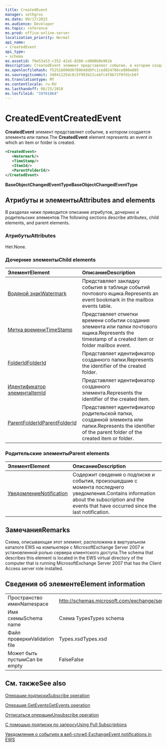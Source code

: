 ```yaml
---
title: CreatedEvent
manager: sethgros
ms.date: 09/17/2015
ms.audience: Developer
ms.topic: reference
ms.prod: office-online-server
localization_priority: Normal
api_name:
- CreatedEvent
api_type:
- schema
ms.assetid: f0e53a53-c352-42a5-8280-cd808b0e961b
description: CreatedEvent элемент представляет событие, в котором создается элемента или папки.
ms.openlocfilehash: f52516090d0789b4dd9fc1ced824786ce000e885
ms.sourcegitcommit: 34041125dc8c5f993b21cebfc4f8b72f0fd2cb6f
ms.translationtype: MT
ms.contentlocale: ru-RU
ms.lasthandoff: 06/25/2018
ms.locfileid: "19761864"
---
```

# <a name="createdevent"></a><span data-ttu-id="87ac8-103">CreatedEvent</span><span class="sxs-lookup"><span data-stu-id="87ac8-103">CreatedEvent</span></span>

<span data-ttu-id="87ac8-104">**CreatedEvent** элемент представляет событие, в котором создается элемента или папки.</span><span class="sxs-lookup"><span data-stu-id="87ac8-104">The **CreatedEvent** element represents an event in which an item or folder is created.</span></span> 
  
```xml
<CreatedEvent>
   <Watermark/>
   <TimeStamp/>
   <ItemId/>
   <ParentFolderId/>
</CreatedEvent>
```

 <span data-ttu-id="87ac8-105">**BaseObjectChangedEventType**</span><span class="sxs-lookup"><span data-stu-id="87ac8-105">**BaseObjectChangedEventType**</span></span>
## <a name="attributes-and-elements"></a><span data-ttu-id="87ac8-106">Атрибуты и элементы</span><span class="sxs-lookup"><span data-stu-id="87ac8-106">Attributes and elements</span></span>

<span data-ttu-id="87ac8-107">В разделах ниже приводится описание атрибутов, дочерних и родительских элементов.</span><span class="sxs-lookup"><span data-stu-id="87ac8-107">The following sections describe attributes, child elements, and parent elements.</span></span>
  
### <a name="attributes"></a><span data-ttu-id="87ac8-108">Атрибуты</span><span class="sxs-lookup"><span data-stu-id="87ac8-108">Attributes</span></span>

<span data-ttu-id="87ac8-109">Нет.</span><span class="sxs-lookup"><span data-stu-id="87ac8-109">None.</span></span>
  
### <a name="child-elements"></a><span data-ttu-id="87ac8-110">Дочерние элементы</span><span class="sxs-lookup"><span data-stu-id="87ac8-110">Child elements</span></span>

|<span data-ttu-id="87ac8-111">**Элемент**</span><span class="sxs-lookup"><span data-stu-id="87ac8-111">**Element**</span></span>|<span data-ttu-id="87ac8-112">**Описание**</span><span class="sxs-lookup"><span data-stu-id="87ac8-112">**Description**</span></span>|
|:-----|:-----|
|[<span data-ttu-id="87ac8-113">Водяной знак</span><span class="sxs-lookup"><span data-stu-id="87ac8-113">Watermark</span></span>](watermark.md) <br/> |<span data-ttu-id="87ac8-114">Представляет закладку события в таблице событий почтового ящика.</span><span class="sxs-lookup"><span data-stu-id="87ac8-114">Represents an event bookmark in the mailbox events table.</span></span>  <br/> |
|[<span data-ttu-id="87ac8-115">Метка времени</span><span class="sxs-lookup"><span data-stu-id="87ac8-115">TimeStamp</span></span>](timestamp.md) <br/> |<span data-ttu-id="87ac8-116">Представляет отметки времени событии создания элемента или папки почтового ящика.</span><span class="sxs-lookup"><span data-stu-id="87ac8-116">Represents the timestamp of a created item or folder mailbox event.</span></span>  <br/> |
|[<span data-ttu-id="87ac8-117">FolderId</span><span class="sxs-lookup"><span data-stu-id="87ac8-117">FolderId</span></span>](folderid.md) <br/> |<span data-ttu-id="87ac8-118">Представляет идентификатор созданного папки.</span><span class="sxs-lookup"><span data-stu-id="87ac8-118">Represents the identifier of the created folder.</span></span>  <br/> |
|[<span data-ttu-id="87ac8-119">Идентификатор элемента</span><span class="sxs-lookup"><span data-stu-id="87ac8-119">ItemId</span></span>](itemid.md) <br/> |<span data-ttu-id="87ac8-120">Представляет идентификатор созданного элемента.</span><span class="sxs-lookup"><span data-stu-id="87ac8-120">Represents the identifier of the created item.</span></span>  <br/> |
|[<span data-ttu-id="87ac8-121">ParentFolderId</span><span class="sxs-lookup"><span data-stu-id="87ac8-121">ParentFolderId</span></span>](parentfolderid.md) <br/> |<span data-ttu-id="87ac8-122">Представляет идентификатор родительской папки, созданной элемента или папки.</span><span class="sxs-lookup"><span data-stu-id="87ac8-122">Represents the identifier of the parent folder of the created item or folder.</span></span>  <br/> |
   
### <a name="parent-elements"></a><span data-ttu-id="87ac8-123">Родительские элементы</span><span class="sxs-lookup"><span data-stu-id="87ac8-123">Parent elements</span></span>

|<span data-ttu-id="87ac8-124">**Элемент**</span><span class="sxs-lookup"><span data-stu-id="87ac8-124">**Element**</span></span>|<span data-ttu-id="87ac8-125">**Описание**</span><span class="sxs-lookup"><span data-stu-id="87ac8-125">**Description**</span></span>|
|:-----|:-----|
|[<span data-ttu-id="87ac8-126">Уведомление</span><span class="sxs-lookup"><span data-stu-id="87ac8-126">Notification</span></span>](notification-ex15websvcsotherref.md) <br/> |<span data-ttu-id="87ac8-127">Содержит сведения о подписке и события, произошедшие с момента последнего уведомления.</span><span class="sxs-lookup"><span data-stu-id="87ac8-127">Contains information about the subscription and the events that have occurred since the last notification.</span></span>  <br/> |
   
## <a name="remarks"></a><span data-ttu-id="87ac8-128">Замечания</span><span class="sxs-lookup"><span data-stu-id="87ac8-128">Remarks</span></span>

<span data-ttu-id="87ac8-129">Схема, описывающая этот элемент, расположена в виртуальном каталоге EWS на компьютере с MicrosoftExchange Server 2007 и установленной ролью сервера клиентского доступа.</span><span class="sxs-lookup"><span data-stu-id="87ac8-129">The schema that describes this element is located in the EWS virtual directory of the computer that is running MicrosoftExchange Server 2007 that has the Client Access server role installed.</span></span>
  
## <a name="element-information"></a><span data-ttu-id="87ac8-130">Сведения об элементе</span><span class="sxs-lookup"><span data-stu-id="87ac8-130">Element information</span></span>

|||
|:-----|:-----|
|<span data-ttu-id="87ac8-131">Пространство имен</span><span class="sxs-lookup"><span data-stu-id="87ac8-131">Namespace</span></span>  <br/> |http://schemas.microsoft.com/exchange/services/2006/types  <br/> |
|<span data-ttu-id="87ac8-132">Имя схемы</span><span class="sxs-lookup"><span data-stu-id="87ac8-132">Schema name</span></span>  <br/> |<span data-ttu-id="87ac8-133">Схема Types</span><span class="sxs-lookup"><span data-stu-id="87ac8-133">Types schema</span></span>  <br/> |
|<span data-ttu-id="87ac8-134">Файл проверки</span><span class="sxs-lookup"><span data-stu-id="87ac8-134">Validation file</span></span>  <br/> |<span data-ttu-id="87ac8-135">Types.xsd</span><span class="sxs-lookup"><span data-stu-id="87ac8-135">Types.xsd</span></span>  <br/> |
|<span data-ttu-id="87ac8-136">Может быть пустым</span><span class="sxs-lookup"><span data-stu-id="87ac8-136">Can be empty</span></span>  <br/> |<span data-ttu-id="87ac8-137">False</span><span class="sxs-lookup"><span data-stu-id="87ac8-137">False</span></span>  <br/> |
   
## <a name="see-also"></a><span data-ttu-id="87ac8-138">См. также</span><span class="sxs-lookup"><span data-stu-id="87ac8-138">See also</span></span>



[<span data-ttu-id="87ac8-139">Операции подписки</span><span class="sxs-lookup"><span data-stu-id="87ac8-139">Subscribe operation</span></span>](subscribe-operation.md)
  
[<span data-ttu-id="87ac8-140">Операция GetEvents</span><span class="sxs-lookup"><span data-stu-id="87ac8-140">GetEvents operation</span></span>](getevents-operation.md)
  
[<span data-ttu-id="87ac8-141">Отписаться операции</span><span class="sxs-lookup"><span data-stu-id="87ac8-141">Unsubscribe operation</span></span>](unsubscribe-operation.md)


[<span data-ttu-id="87ac8-142">С помощью подписки по запросу</span><span class="sxs-lookup"><span data-stu-id="87ac8-142">Using Pull Subscriptions</span></span>](http://msdn.microsoft.com/library/f956bc0e-2b25-4613-966b-54c65456897c%28Office.15%29.aspx)
  
[<span data-ttu-id="87ac8-143">Уведомления о событиях в веб-служб Exchange</span><span class="sxs-lookup"><span data-stu-id="87ac8-143">Event notifications in EWS</span></span>](http://msdn.microsoft.com/library/4fd4b351-d35c-4ccc-9ed9-878932ab9d50%28Office.15%29.aspx)

